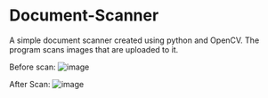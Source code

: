 # Document-Scanner
A simple document scanner created using python and OpenCV. The program scans images that are uploaded to it.

Before scan: 
![image](https://user-images.githubusercontent.com/107950680/221813470-9e7a8cd3-44f3-4170-be58-d8275f1a7d26.png)

After Scan:
![image](https://user-images.githubusercontent.com/107950680/221813952-fc60eb0a-4f57-479d-8277-590ac435da94.png)
